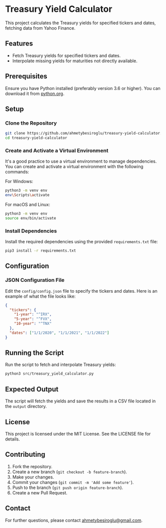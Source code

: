 
# Treasury Yield Calculator

This project calculates the Treasury yields for specified tickers and dates, fetching data from Yahoo Finance.

## Features

- Fetch Treasury yields for specified tickers and dates.
- Interpolate missing yields for maturities not directly available.

## Prerequisites

Ensure you have Python installed (preferably version 3.6 or higher). You can download it from [python.org](https://www.python.org/).

## Setup

### Clone the Repository

```bash
git clone https://github.com/ahmetybesiroglu/treasury-yield-calculator.git
cd treasury-yield-calculator
```

### Create and Activate a Virtual Environment

It's a good practice to use a virtual environment to manage dependencies. You can create and activate a virtual environment with the following commands:

For Windows:
```bash
python3 -m venv env
env\Scripts\activate
```

For macOS and Linux:
```bash
python3 -m venv env
source env/bin/activate
```

### Install Dependencies

Install the required dependencies using the provided `requirements.txt` file:
```bash
pip3 install -r requirements.txt
```

## Configuration

### JSON Configuration File

Edit the `config/config.json` file to specify the tickers and dates. Here is an example of what the file looks like:

```json
{
  "tickers": {
    "1-year": "^IRX",
    "5-year": "^FVX",
    "10-year": "^TNX"
  },
  "dates": ["1/1/2020", "1/1/2021", "1/1/2022"]
}
```

## Running the Script

Run the script to fetch and interpolate Treasury yields:

```bash
python3 src/treasury_yield_calculator.py
```

## Expected Output

The script will fetch the yields and save the results in a CSV file located in the `output` directory.

## License

This project is licensed under the MIT License. See the LICENSE file for details.

## Contributing

1. Fork the repository.
2. Create a new branch (`git checkout -b feature-branch`).
3. Make your changes.
4. Commit your changes (`git commit -m 'Add some feature'`).
5. Push to the branch (`git push origin feature-branch`).
6. Create a new Pull Request.

## Contact

For further questions, please contact ahmetybesiroglu@gmail.com.
